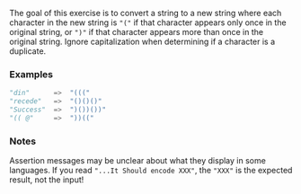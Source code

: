 The goal of this exercise is to convert a string to a new string where each character in the new string is `"("` if that character appears only once in the original string, or `")"` if that character appears more than once in the original string. Ignore capitalization when determining if a character is a duplicate.


### Examples



```Python
"din"      =>  "((("
"recede"   =>  "()()()"
"Success"  =>  ")())())"
"(( @"     =>  "))((" 

```

### Notes


Assertion messages may be unclear about what they display in some languages. If you read `"...It Should encode XXX"`, the `"XXX"` is the expected result, not the input!


